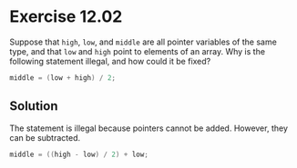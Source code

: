# Exercise 12.02

Suppose that `high`, `low`, and `middle` are all pointer variables of the same type,
and that `low` and `high` point to elements of an array. Why is the following
statement illegal, and how could it be fixed?

```c
middle = (low + high) / 2;
```

## Solution

The statement is illegal because pointers cannot be added. However, they can be subtracted.

```c
middle = ((high - low) / 2) + low;
```
